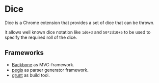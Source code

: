 Dice
====

Dice is a Chrome extension that provides a set of dice that can be thrown.

It allows well known dice notation like `1d6+3` and `50*2d10+5` to be
used to specify the required roll of the dice.

Frameworks
----------

* [Backbone][1] as MVC-framework.
* [pegjs][2] as parser generator framework.
* [grunt][3] as build tool.

[1]: http://backbonejs.org/
[2]: http://pegjs.majda.cz/
[3]: http://gruntjs.com/
